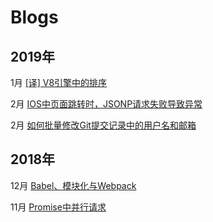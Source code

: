 # Blogs

## 2019年

1月 [[译] V8引擎中的排序](./201901/GettingThingsSortedInV8.md)

2月 [IOS中页面跳转时，JSONP请求失败导致异常](./201902/JsonpExceptionInIOS.md)

2月 [如何批量修改Git提交记录中的用户名和邮箱](./201902/BatchChangeUserInfoInGitLog.md)

## 2018年

12月 [Babel、模块化与Webpack](./201812/Babel&Module&Webpack.md)

11月 [Promise中并行请求](./201811/ParallelRequestInPromise.md)